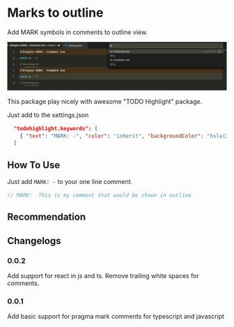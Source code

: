 # Marks to outline

Add MARK symbols in comments to outline view.

[![image](/images/example.png)](image)

This package play nicely with awesome "TODO Highlight" package.

Just add to the settings.json

```json
  "todohighlight.keywords": [
    { "text": "MARK: -", "color": "inherit", "backgroundColor": "hsla(28, 100%, 35%, 0.2)", "isWholeLine": true }
  ]
```

## How To Use

Just add `MARK: -` to your one line comment.

```javascript
// MARK: -This is my comment that would be shown in outline
```

## Recommendation

## Changelogs

### 0.0.2

Add support for react in js and ts.
Remove trailing white spaces for comments.

### 0.0.1

Add basic support for pragma mark comments for typescript and javascript
